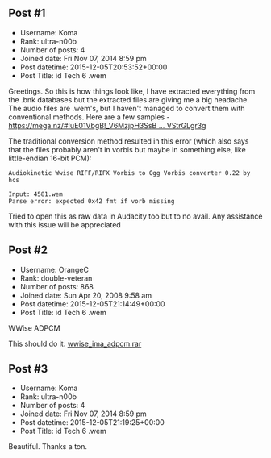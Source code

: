 ## Post #1
- Username: Koma
- Rank: ultra-n00b
- Number of posts: 4
- Joined date: Fri Nov 07, 2014 8:59 pm
- Post datetime: 2015-12-05T20:53:52+00:00
- Post Title: id Tech 6 .wem

Greetings.
So this is how things look like, I have extracted everything from the .bnk databases but the extracted files are giving me a big headache.
The audio files are .wem's, but I haven't managed to convert them with conventional methods.
Here are a few samples - [https://mega.nz/#!uE01VbgB!_V6MzjpH3SsB ... VStrGLgr3g](https://mega.nz/#!uE01VbgB!_V6MzjpH3SsBIm2f0LsRiBZ6vV7PmVbrNVStrGLgr3g)

The traditional conversion method resulted in this error (which also says that the files probably aren't in vorbis but maybe in something else, like little-endian 16-bit PCM):

```
Audiokinetic Wwise RIFF/RIFX Vorbis to Ogg Vorbis converter 0.22 by hcs

Input: 4581.wem
Parse error: expected 0x42 fmt if vorb missing
```

Tried to open this as raw data in Audacity too but to no avail.
Any assistance with this issue will be appreciated
## Post #2
- Username: OrangeC
- Rank: double-veteran
- Number of posts: 868
- Joined date: Sun Apr 20, 2008 9:58 am
- Post datetime: 2015-12-05T21:14:49+00:00
- Post Title: id Tech 6 .wem

WWise ADPCM

This should do it.
[wwise_ima_adpcm.rar](https://xentaxbackup.github.io/file/10107_wwise_ima_adpcm.rar)
## Post #3
- Username: Koma
- Rank: ultra-n00b
- Number of posts: 4
- Joined date: Fri Nov 07, 2014 8:59 pm
- Post datetime: 2015-12-05T21:19:25+00:00
- Post Title: id Tech 6 .wem

Beautiful. Thanks a ton.
